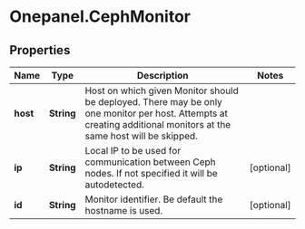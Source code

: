 # Onepanel.CephMonitor

## Properties
Name | Type | Description | Notes
------------ | ------------- | ------------- | -------------
**host** | **String** | Host on which given Monitor should be deployed. There may be only one monitor per host. Attempts at creating additional monitors at the same host will be skipped. | 
**ip** | **String** | Local IP to be used for communication between Ceph nodes. If not specified it will be autodetected. | [optional] 
**id** | **String** | Monitor identifier. Be default the hostname is used. | [optional] 


